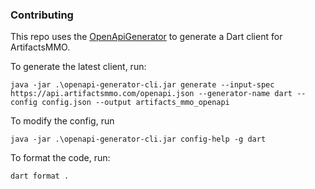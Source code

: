 ### Contributing

This repo uses the [OpenApiGenerator](https://github.com/OpenAPITools/openapi-generator) to generate a Dart client for ArtifactsMMO.

To generate the latest client, run:

```
java -jar .\openapi-generator-cli.jar generate --input-spec https://api.artifactsmmo.com/openapi.json --generator-name dart --config config.json --output artifacts_mmo_openapi
```

To modify the config, run

```
java -jar .\openapi-generator-cli.jar config-help -g dart
```

To format the code, run:

```
dart format .
```
